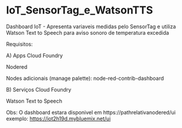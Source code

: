 # IoT_SensorTag_e_WatsonTTS
Dashboard IoT - Apresenta variaveis medidas pelo SensorTag e utiliza Watson Text to Speech para aviso sonoro de temperatura excedida

Requisitos:

A) Apps Cloud Foundry

Nodered

Nodes adicionais (manage palette):
node-red-contrib-dashboard


B) Serviços Cloud Foundry

Watson Text to Speech



Obs: O dashboard estara disponivel em https://pathrelativanodered/ui
exemplo: https://iot2h19d.mybluemix.net/ui



